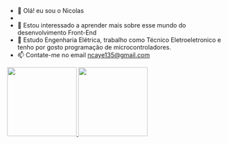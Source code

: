 - 👋 Olá! eu sou o Nicolas
- 
- 👀 Estou interessado a aprender mais sobre esse mundo do desenvolvimento Front-End
- 🌱 Estudo Engenharia Elétrica, trabalho como Técnico Eletroeletronico e tenho por gosto programação de microcontroladores.
- 📫 Contate-me no email ncaye135@gmail.com

<a href="https://github.com/caye-nico">
  <img height="160em" src="https://github-readme-stats.vercel.app/api?username=caye-nico&show_icons=true&theme=white&include_all_commits=true&count_private=true"/>
    <img height="160em" src="https://github-readme-stats.vercel.app/api/top-langs/?username=caye-nico&layout=compact&langs_count=7&theme=white"/>

